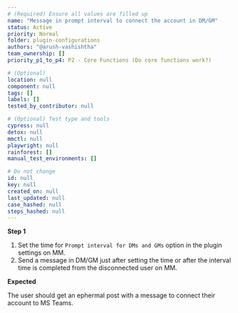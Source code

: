 ```yaml
---
# (Required) Ensure all values are filled up
name: "Message in prompt interval to connect the account in DM/GM"
status: Active
priority: Normal
folder: plugin-configurations
authors: "@arush-vashishtha"
team_ownership: []
priority_p1_to_p4: P2 - Core Functions (Do core functions work?)

# (Optional)
location: null
component: null
tags: []
labels: []
tested_by_contributor: null

# (Optional) Test type and tools
cypress: null
detox: null
mmctl: null
playwright: null
rainforest: []
manual_test_environments: []

# Do not change
id: null
key: null
created_on: null
last_updated: null
case_hashed: null
steps_hashed: null
---
```


**Step 1**

1. Set the time for `Prompt interval for DMs and GMs` option in the plugin settings on MM.
2. Send a message in DM/GM just after setting the time or after the interval time is completed from the disconnected user on MM.

**Expected**

The user should get an ephermal post with a message to connect their account to MS Teams.
